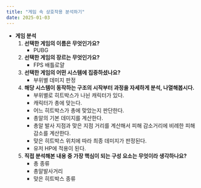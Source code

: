 ```yaml
---
title: "게임 속 상호작용 분석하기"
date: 2025-01-03
---
```


- **게임 분석**
    1. **선택한 게임의 이름은 무엇인가요?**
        - PUBG
    2. **선택한 게임의 장르는 무엇인가요?**
        - FPS 배틀로얄
    3. **선택한 게임의 어떤 시스템에 집중하셨나요?**
        - 부위별 데미지 판정
    4. **해당 시스템이 동작하는 구조의 시작부터 과정을 자세하게 분석, 나열해봅시다.**
        - 부위별로 히트박스가 나뉜 캐릭터가 있다.
        - 캐릭터가 총에 맞는다.
        - 어느 히트박스가 총에 맞았는지 판단한다.
        - 총알의 기본 데미지를 계산한다.
        - 총알 발사 지점과 맞은 지점 거리를 계산해서 피해 감소거리에 비례한 피해감소를 계산한다.
        - 맞은 히트박스 위치에 따라 최종 데미지가 판정된다.
        - 유저 HP에 적용이 된다.
    5. **직접 분석해본 내용 중 가장 핵심이 되는 구성 요소는 무엇이라 생각하나요?**
        - 총 종류
        - 총알발사거리
        - 맞은 히트박스 종류
